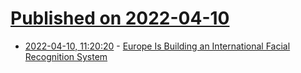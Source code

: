 # [Published on 2022-04-10](index.md)

* [2022-04-10, 11:20:20](https://news.ycombinator.com/item?id=30976119) - [Europe Is Building an International Facial Recognition System](https://www.wired.co.uk/article/europe-police-facial-recognition-prum)
